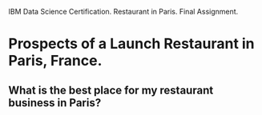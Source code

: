 IBM Data Science Certification. Restaurant in Paris. Final Assignment.

# Prospects of a Launch Restaurant in Paris, France. 
## What is the best place for my restaurant business in Paris?

